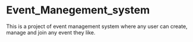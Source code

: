 # Event_Manegement_system
This is a project of event management system where any user can create, manage and join any event they like.
